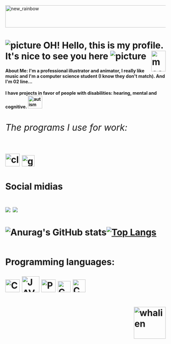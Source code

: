 <img align="center" alt="new_rainbow" height="70" width="2000" src="https://shepfax.carrd.co/assets/images/image01.gif?v=9ad3412b"/> 

# ![picture](https://em-content.zobj.net/thumbs/120/sony/336/sparkles_2728.png) OH! Hello, this is my profile. It's nice to see you here ![picture](https://em-content.zobj.net/thumbs/120/sony/336/sparkles_2728.png)  <img align="right" alt="moomoo" height="65" width="45" src="https://cdn140.picsart.com/281591458022211.png"/>
 #### **About Me**: I'm a professional illustrator and animator, I really like music and I'm a computer science student (I know they don't match). And I'm 02 line...
 #### I have projects in favor of people with disabilities: hearing, mental and cognitive. <img align="" alt="autism" height="40" width="45" src="https://static.vecteezy.com/system/resources/previews/021/437/132/original/world-autism-awareness-day-ribbon-free-png.png"/> 
 <h1> 
 <div>
  <h6>
   The programs I use for work:
  </h6> 
  <img align="" alt="clipstudio" height="40" width="45" src="https://cdn.icon-icons.com/icons2/3053/PNG/512/clip_studio_paint_macos_bigsur_icon_189480.png"/> <img align="" alt="godot" height="35" width="40" src="https://seeklogo.com/images/G/godot-icon-logo-23E688940B-seeklogo.com.png"/
<div>

#### Social midias 
  <a href="https://www.instagram.com/mel.francy/" target="_blank"><img src="https://img.shields.io/badge/-Instagram-%23E4405F?style=for-the-badge&logo=instagram&logoColor=white" target="_blank"></a>
  <a href="https://www.linkedin.com/in/melissa-francielle-santos-692106244/" target="_blank"><img src="https://img.shields.io/badge/-LinkedIn-%230077B5?style=for-the-badge&logo=linkedin&logoColor=white" target="_blank"></a> 

 
#### 
![Anurag's GitHub stats](https://github-readme-stats.vercel.app/api?username=Melissa-Francielle&show_icons=true&theme=tokyonight)[![Top Langs](https://github-readme-stats.vercel.app/api/top-langs/?username=Melissa-Francielle&layout=compact&show_icons=true&theme=tokyonight)](https://github.com/anuraghazra/github-readme-stats)
##
 Programming languages: 
 
 <img align="" alt="C" height="40" width="45" src="https://1.bp.blogspot.com/--T_5OfKvaSo/XPAFw9jqmOI/AAAAAAAAAEA/1pBpk8qnGlExkA-tvPZxYIhm4ERCEC_MwCLcBGAs/s1600/c-logo.png"/> <img align="" alt="JAVA" height="50" width="55" src="https://blog.geekhunter.com.br/wp-content/uploads/2020/07/pngwing.com_.png"/> <img align="" alt="Python" height="40" width="45" src="https://images.vexels.com/media/users/3/166477/isolated/preview/9bb722f0e85ddbc1ce0f064534fd2311-icone-da-linguagem-de-programacao-python.png"/> <img align="" alt="Gdscript" height="35" width="40" src="https://seeklogo.com/images/G/godot-icon-logo-23E688940B-seeklogo.com.png"/>  <img align="" alt="Csharp" height="40" width="40" src="https://seeklogo.com/images/C/c-sharp-c-logo-02F17714BA-seeklogo.com.png"/> 
 ####


 <img align="right" alt="whalien" height="100" width="100" src="https://media1.giphy.com/media/v1.Y2lkPTc5MGI3NjExNmZiYzM0YWIyMmYwNGU4Y2Y5NDlkYTc1M2IzZTU5YWNmZmVkYmI0YSZjdD1z/mxfIzQRejtjzWaB06t/giphy.gif"/>
 
